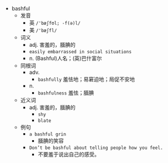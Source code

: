 - bashful
  - 发音
    - 英 `/'bæʃfʊl; -f(ə)l/`
    - 美 `/'bæʃfl/`
  - 词义
    - adj. 害羞的，腼腆的
    - `easily embarrassed in social situations`
    - n. (Bashful)人名；(英)巴什富尔
  - 同根词
    - adv.
      - `bashfully` 羞怯地；易窘迫地；局促不安地
    - n.
      - `bashfulness` 羞怯；腼腆
  - 近义词
    - adj. 害羞的，腼腆的
      - `shy`
      - `blate`
  - 例句
    - `a bashful grin`
      - 腼腆的笑容
    - `Don’t be bashful about telling people how you feel.`
      - 不要羞于说出自己的感受。

